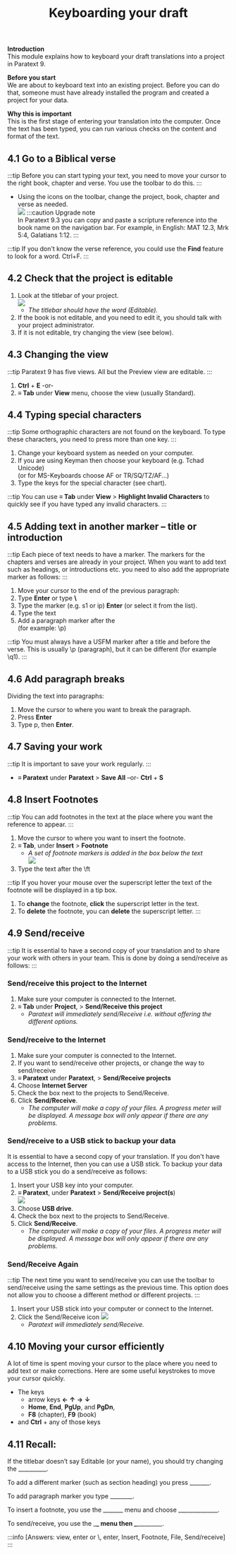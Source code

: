 ﻿---
title: 4. Keyboarding your draft
---

**Introduction**  
This module explains how to keyboard your draft translations into a project in Paratext 9.

**Before you start**  
We are about to keyboard text into an existing project. Before you can do that, someone must have already installed the program and created a project for your data.

**Why this is important**  
This is the first stage of entering your translation into the computer. Once the text has been typed, you can run various checks on the content and format of the text.

## 4.1 Go to a Biblical verse
:::tip
Before you can start typing your text, you need to move your cursor to the right book, chapter and verse. You use the toolbar to do this.
:::
-  Using the icons on the toolbar, change the project, book, chapter and verse as needed.  
  ![](../media/792b22d5f81b4a7e99d8f7113540d1b0.png) :::caution Upgrade note  
  In Paratext 9.3 you can copy and paste a scripture reference into the book name on the navigation bar. For example, in English: MAT 12.3, Mrk 5:4, Galatians 1:12.
:::

:::tip
If you don't know the verse reference, you could use the **Find** feature to look for a word. Ctrl+F.
:::

## 4.2 Check that the project is editable
1.  Look at the titlebar of your project.  
   ![](../media/2aebd544c3f685df0315dd065853516f.png)
    -  *The titlebar should have the word (Editable).*
1.  If the book is not editable, and you need to edit it, you should talk with your project administrator.
1.  If it is not editable, try changing the view (see below).

## 4.3 Changing the view
:::tip
Paratext 9 has five views. All but the Preview view are editable.
:::

1.  **Ctrl** + **E** -or-
1.  **≡ Tab** under **View** menu, choose the view (usually Standard).

## 4.4 Typing special characters
:::tip
Some orthographic characters are not found on the keyboard. To type these characters, you need to press more than one key.
:::

1.  Change your keyboard system as needed on your computer.
1.  If you are using Keyman then choose your keyboard (e.g. Tchad Unicode)  
   (or for MS-Keyboards choose AF or TR/SQ/TZ/AF…)
1.  Type the keys for the special character (see chart).

:::tip
You can use **≡ Tab** under **View** \> **Highlight Invalid Characters** to quickly see if you have typed any invalid characters.
:::

## 4.5 Adding text in another marker – title or introduction
:::tip
Each piece of text needs to have a marker. The markers for the chapters and verses are already in your project. When you want to add text such as headings, or introductions etc. you need to also add the appropriate marker as follows:
:::

1.  Move your cursor to the end of the previous paragraph:
1.  Type **Enter** or type **\\**
1.  Type the marker (e.g. s1 or ip) **Enter** (or select it from the list).
1.  Type the text
1.  Add a paragraph marker after the   
   (for example: \\p)

:::tip
You must always have a USFM marker after a title and before the verse. This is usually \\p (paragraph), but it can be different (for example \\q1).
:::

## 4.6 Add paragraph breaks

Dividing the text into paragraphs:

1.  Move the cursor to where you want to break the paragraph.
2.  Press **Enter**
3.  Type p, then **Enter**.

## 4.7 Saving your work
:::tip
It is important to save your work regularly.
:::

-  **≡ Paratext** under **Paratext** \> **Save All** –or- **Ctrl** + **S**

#####

## 4.8 Insert Footnotes
:::tip
You can add footnotes in the text at the place where you want the reference to appear.
:::

1.  Move the cursor to where you want to insert the footnote.
1.  **≡ Tab**, under **Insert** \> **Footnote**
     -  *A set of footnote markers is added in the box below the text*  
       ![](../media/2b33a4d17a03ff35921422daecbb4331.png)
1.  Type the text after the \\ft

:::tip
If you hover your mouse over the superscript letter the text of the footnote will be displayed in a tip box.
1.  To **change** the footnote, **click** the superscript letter in the text.
1.  To **delete** the footnote, you can **delete** the superscript letter.
:::

## 4.9 Send/receive
:::tip
It is essential to have a second copy of your translation and to share your work with others in your team. This is done by doing a send/receive as follows:
:::

### Send/receive this project to the Internet
1.  Make sure your computer is connected to the Internet.
1.  **≡ Tab** under **Project**, \> **Send/Receive this project**
     -  *Paratext will immediately send/Receive i.e. without offering the different options.*

#####

### Send/receive to the Internet
1.  Make sure your computer is connected to the Internet.
1.  If you want to send/receive other projects, or change the way to send/receive
1.  **≡ Paratext** under **Paratext**, \> **Send/Receive projects**
1.  Choose **Internet Server**
1.  Check the box next to the projects to Send/Receive.
1.  Click **Send/Receive**.
    -  *The computer will make a copy of your files. A progress meter will be displayed. A message box will only appear if there are any problems.*

### Send/receive to a USB stick to backup your data
It is essential to have a second copy of your translation. If you don't have access to the Internet, then you can use a USB stick. To backup your data to a USB stick you do a send/receive as follows:

1.  Insert your USB key into your computer.
1.  **≡ Paratext**, under **Paratext** \> **Send/Receive project(s**)  
   ![](../media/f0ebd42df124bfaa7ae66d287fa5e960.png)
1.  Choose **USB drive**.
1.  Check the box next to the projects to Send/Receive.
1.  Click **Send/Receive**.
     -  *The computer will make a copy of your files. A progress meter will be displayed. A message box will only appear if there are any problems.*

#####

### Send/Receive Again
:::tip
The next time you want to send/receive you can use the toolbar to send/receive using the same settings as the previous time. This option does not allow you to choose a different method or different projects.
:::

1.  Insert your USB stick into your computer or connect to the Internet.
1.  Click the Send/Receive icon ![](../media/1ef2ba0646b2eb0477c00f3ef38057f4.png)
    -  *Paratext will immediately send/Receive.*

## 4.10 Moving your cursor efficiently
A lot of time is spent moving your cursor to the place where you need to add text or make corrections. Here are some useful keystrokes to move your cursor quickly.

-  The keys
    -  arrow keys **←** **↑** **→** **↓**
    -  **Home**, **End**, **PgUp**, and **PgDn**,
    -  **F8** (chapter), **F9** (book)
-  and **Ctrl** + any of those keys

## 4.11 Recall:
If the titlebar doesn’t say Editable (or your name), you should try changing the \__________.

To add a different marker (such as section heading) you press \_______.

To add paragraph marker you type \________.

To insert a footnote, you use the \______\_ menu and choose \______________.

To send/receive, you use the \_______\_ menu then \________________.

:::info
[Answers: view, enter or \\, enter, Insert, Footnote, File, Send/receive]
:::